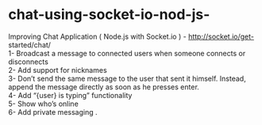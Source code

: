 # chat-using-socket-io-nod-js-
Improving Chat Application ( Node.js with Socket.io ) - http://socket.io/get-      started/chat/     
1-  Broadcast a message to connected users when someone connects or disconnects    
2-  Add support for nicknames   
3-  Don’t send the same message to the user that sent it himself. Instead,         append the message directly as soon as he presses enter.  
4-  Add “{user} is typing” functionality    
5-  Show who’s online   
6-  Add private messaging .
